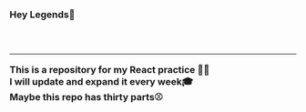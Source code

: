 <h3> Hey Legends👋 <h3/> <br/>
<hr/>
This is a repository for my React practice 📘🧥 <br/>
I will update and expand it every week🎓 <br/>
Maybe this repo has thirty parts⚾
